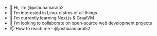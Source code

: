 - 👋 Hi, I’m @joshuaamaral52
- 👀 I’m interested in Linux distros of all things
- 🌱 I’m currently learning Next.js & GraalVM
- 💞️ I’m looking to collaborate on open-source web development projects
- 📫 How to reach me - @joshuaamaral52

<!---
joshuaamaral52/joshuaamaral52 is a ✨ special ✨ repository because its `README.md` (this file) appears on your GitHub profile.
You can click the Preview link to take a look at your changes.
--->

